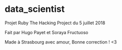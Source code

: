 # data_scientist

Projet Ruby The Hacking Project du 5 juillet 2018 

Fait par Hugo Payet et Soraya Fructuoso 

Made à Strasbourg avec amour, 
Bonne correction ! <3 
